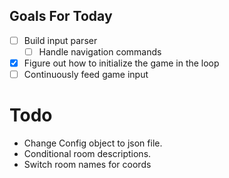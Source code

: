 ## Goals For Today
- [ ] Build input parser
  - [ ] Handle navigation commands
- [x] Figure out how to initialize the game in the loop
- [ ] Continuously feed game input

# Todo
- Change Config object to json file.
- Conditional room descriptions.
- Switch room names for coords
